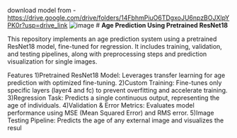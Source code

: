 download model from - https://drive.google.com/drive/folders/14FbhmPiuO6TDgxoJU6npzBOJXlpYPK0r?usp=drive_link
![image](https://github.com/user-attachments/assets/996dbc61-e228-4218-919b-955a41b521c8)
                                                       # **Age Prediction Using Pretrained ResNet18**
                                                       
This repository implements an age prediction system using a pretrained ResNet18 model, fine-tuned for regression. It includes training, validation, and testing pipelines, along with preprocessing steps and prediction visualization for single images.

Features
1)Pretrained ResNet18 Model: Leverages transfer learning for age prediction with optimized fine-tuning.
2)Custom Training: Fine-tunes only specific layers (layer4 and fc) to prevent overfitting and accelerate training.
3)Regression Task: Predicts a single continuous output, representing the age of individuals.
4)Validation & Error Metrics: Evaluates model performance using MSE (Mean Squared Error) and RMS error.
5)Image Testing Pipeline: Predicts the age of any external image and visualizes the resul
